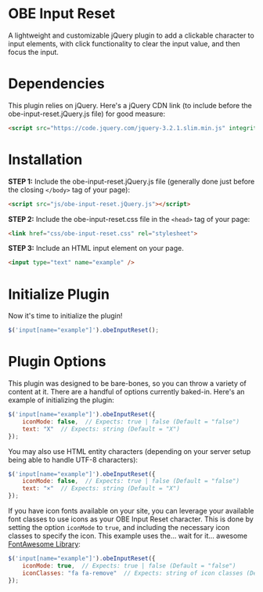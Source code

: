 # OBE Input Reset
A lightweight and customizable jQuery plugin to add a clickable character to input elements, with click functionality to clear the input value, and then focus the input.
 
 
# Dependencies
This plugin relies on jQuery. Here's a jQuery CDN link (to include before the obe-input-reset.jQuery.js file) for good measure:
```html
<script src="https://code.jquery.com/jquery-3.2.1.slim.min.js" integrity="sha384-KJ3o2DKtIkvYIK3UENzmM7KCkRr/rE9/Qpg6aAZGJwFDMVNA/GpGFF93hXpG5KkN" crossorigin="anonymous"></script>
```
 
 
# Installation
**STEP 1:** Include the obe-input-reset.jQuery.js file (generally done just before the closing ```</body>``` tag of your page):
```html
<script src="js/obe-input-reset.jQuery.js"></script>
```
**STEP 2:** Include the obe-input-reset.css file in the ```<head>``` tag of your page:
```html
<link href="css/obe-input-reset.css" rel="stylesheet">
```
**STEP 3:** Include an HTML input element on your page.
```html
<input type="text" name="example" />
```
 
 
# Initialize Plugin
Now it's time to initialize the plugin!
```javascript
$('input[name="example"]').obeInputReset();
```
 
 
# Plugin Options
This plugin was designed to be bare-bones, so you can throw a variety of content at it. There are a handful of options currently baked-in. Here's an example of initializing the plugin:
```javascript
$('input[name="example"]').obeInputReset({
	iconMode: false,  // Expects: true | false (Default = "false")
	text: "X"  // Expects: string (Default = "X")
});
```

You may also use HTML entity characters (depending on your server setup being able to handle UTF-8 characters):
```javascript
$('input[name="example"]').obeInputReset({
	iconMode: false,  // Expects: true | false (Default = "false")
	text: "×"  // Expects: string (Default = "X")
});
```

If you have icon fonts available on your site, you can leverage your available font classes to use icons as your OBE Input Reset character. This is done by setting the option ```iconMode``` to ```true```, and including the necessary icon classes to specify the icon. This example uses the... wait for it... awesome [FontAwesome Library](http://fontawesome.io/):
```javascript
$('input[name="example"]').obeInputReset({
	iconMode: true,  // Expects: true | false (Default = "false")
	iconClasses: "fa fa-remove"  // Expects: string of icon classes (Default = "fa fa-remove")
});
```